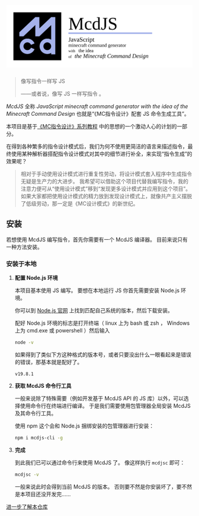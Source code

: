 # ![McdJS](/packages/mcdjs/lib/banner.svg)

> 像写指令一样写 JS
>
> ——或者说，像写 JS 一样写指令 。

*McdJS* 全称 *JavaScript minecraft command generator with the idea of the Minecraft Command Design* 也就是“《MC指令设计》配套 JS 命令生成工具”。

本项目是基于[《MC指令设计》系列教程](https://github.com/n9gc/the-minecraft-command-design) 中的思想的一个激动人心的计划的一部分。

在得到各种繁多的指令设计模式后，我们为何不使用更简洁的语言来描述指令，最终使用某种解析器搭配指令设计模式对其中的细节进行补全，来实现“指令生成”的效果呢？

> 相对于手动使用设计模式进行重复性劳动，将设计模式套入程序中生成指令无疑是生产力的大进步。
> 我希望可以借助这个项目代替我编写指令，我的注意力便可从“使用设计模式”移到“发现更多设计模式并应用到这个项目”。
> 如果大家都把使用设计模式的精力放到发现设计模式上，就像共产主义摆脱了低级劳动，那一定是《MC设计模式》的新世纪。

## 安装

若想使用 McdJS 编写指令，首先你需要有一个 McdJS 编译器。
目前来说只有一种方法安装。

### 安装于本地

1. **配置 Node.js 环境**

   本项目基本使用 JS 编写。
   要想在本地运行 JS 你首先需要安装 Node.js 环境。

   你可以到 [Node.js 官网](https://nodejs.org/zh-cn) 上找到匹配自己系统的版本，然后下载安装。

   配好 Node.js 环境的标志是打开终端（ linux 上为 bash 或 zsh ， Windows 上为 cmd.exe 或 powershell ）然后输入

   ```bash
   node -v
   ```

   如果得到了类似下方这种格式的版本号，或者只要没出什么一眼看起来是错误的错误，那基本就是配好了。

   ```text
   v19.8.1
   ```

2. **获取 McdJS 命令行工具**

   一般来说除了特殊需要（例如开发基于 McdJS API 的 JS 库）以外，可以选择使用命令行在终端进行编译。
   于是我们需要使用包管理器全局安装 McdJS 及其命令行工具。

   使用 npm 这个会和 Node.js 捆绑安装的包管理器进行安装：

   ```bash
   npm i mcdjs-cli -g
   ```

3. **完成**

   到此我们已可以通过命令行来使用 McdJS 了。
   像这样执行 `mcdjsc` 即可：

   ```bash
   mcdjsc -v
   ```

   一般来说此时会得到当前 McdJS 的版本。
   否则要不然是你安装坏了，要不然是本项目还没开发完……

[进一步了解本仓库](/packages/)
